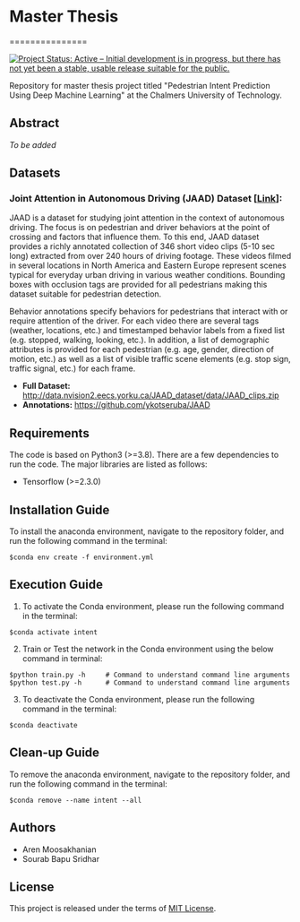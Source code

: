 # Master Thesis
===============

[![Project Status: Active – Initial development is in progress, but there has not yet been a stable, usable release suitable for the public.](https://www.repostatus.org/badges/latest/wip.svg)](https://www.repostatus.org/#wip)

Repository for master thesis project titled "Pedestrian Intent Prediction Using Deep Machine Learning" at the Chalmers University of Technology.

## Abstract 
*To be added*

## Datasets
### Joint Attention in Autonomous Driving (JAAD) Dataset [[Link](http://data.nvision2.eecs.yorku.ca/JAAD_dataset/)]:
JAAD is a dataset for studying joint attention in the context of autonomous driving. The focus is on pedestrian and driver behaviors at the point of crossing and factors that influence them. To this end, JAAD dataset provides a richly annotated collection of 346 short video clips (5-10 sec long) extracted from over 240 hours of driving footage. These videos filmed in several locations in North America and Eastern Europe represent scenes typical for everyday urban driving in various weather conditions. Bounding boxes with occlusion tags are provided for all pedestrians making this dataset suitable for pedestrian detection.

Behavior annotations specify behaviors for pedestrians that interact with or require attention of the driver. For each video there are several tags (weather, locations, etc.) and timestamped behavior labels from a fixed list (e.g. stopped, walking, looking, etc.). In addition, a list of demographic attributes is provided for each pedestrian (e.g. age, gender, direction of motion, etc.) as well as a list of visible traffic scene elements (e.g. stop sign, traffic signal, etc.) for each frame. 

- **Full Dataset:** http://data.nvision2.eecs.yorku.ca/JAAD_dataset/data/JAAD_clips.zip
- **Annotations:** https://github.com/ykotseruba/JAAD

## Requirements
The code is based on Python3 (>=3.8). There are a few dependencies to run the code. The major libraries are listed as follows:
* Tensorflow (>=2.3.0)

## Installation Guide
To install the anaconda environment, navigate to the repository folder, and run the following command in the terminal:

```
$conda env create -f environment.yml
```

## Execution Guide
1. To activate the Conda environment, please run the following command in the terminal:

```
$conda activate intent
```

2. Train or Test the network in the Conda environment using the below command in terminal:

```
$python train.py -h     # Command to understand command line arguments
$python test.py -h      # Command to understand command line arguments
```

3. To deactivate the Conda environment, please run the following command in the terminal:

```
$conda deactivate
```

## Clean-up Guide
To remove the anaconda environment, navigate to the repository folder, and run the following command in the terminal:

```
$conda remove --name intent --all
```

## Authors
* Aren Moosakhanian
* Sourab Bapu Sridhar

## License
This project is released under the terms of [MIT License](LICENSE).